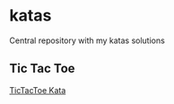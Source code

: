 # katas

Central repository with my katas solutions

## Tic Tac Toe

[TicTacToe Kata](./tic-tac-toe/README.md)
